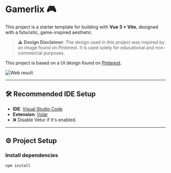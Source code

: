# Gamerlix 🎮

This project is a starter template for building with **Vue 3 + Vite**, designed with a futuristic, game-inspired aesthetic.

> ⚠️ **Design Disclaimer**: The design used in this project was inspired by an image found on Pinterest. It is used solely for educational and non-commercial purposes.

This project is based on a UI design found on [Pinterest](https://www.pinterest.com/pin/966655507521697867/).

![Web result](https://i.imgur.com/utJaoMi.gif)

---

## 🛠️ Recommended IDE Setup

- **IDE**: [Visual Studio Code](https://code.visualstudio.com/)
- **Extension**: [Volar](https://marketplace.visualstudio.com/items?itemName=Vue.)
- ❌ Disable Vetur if it's enabled.

---

## ⚙️ Project Setup

### Install dependencies

```bash
npm install
